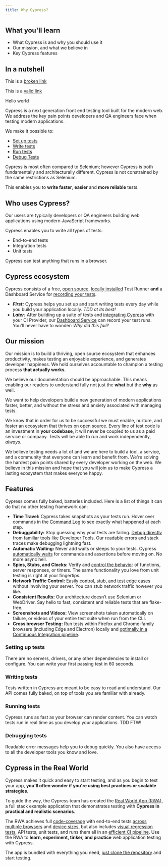 ```yaml
---
title: Why Cypress?
---
```


<Alert type="info">

## <Icon name="graduation-cap"></Icon> What you'll learn

- What Cypress is and why you should use it
- Our mission, and what we believe in
- Key Cypress features

</Alert>

<!-- textlint-disable -->

<DocsVideo src="https://youtube.com/embed/LcGHiFnBh3Y"></DocsVideo>

<!-- textlint-enable -->

## In a nutshell

This is a [broken link](/foo/bar)

This is a [valid link](/guides/guides/command-line)

Hello world

Cypress is a next generation front end testing tool built for the modern web. We address the key pain points developers and QA engineers face when testing modern applications.

We make it possible to:

- [Set up tests](#Setting-up-tests)
- [Write tests](#Writing-tests)
- [Run tests](#Running-tests)
- [Debug Tests](#Debugging-tests)

Cypress is most often compared to Selenium; however Cypress is both fundamentally and architecturally different. Cypress is not constrained by the same restrictions as Selenium.

This enables you to **write faster**, **easier** and **more reliable** tests.

## Who uses Cypress?

Our users are typically developers or QA engineers building web applications using modern JavaScript frameworks.

Cypress enables you to write all types of tests:

- End-to-end tests
- Integration tests
- Unit tests

Cypress can test anything that runs in a browser.

## Cypress ecosystem

Cypress consists of a free, [open source](https://github.com/cypress-io/cypress), [locally installed](/guides/getting-started/installing-cypress) Test Runner **and** a Dashboard Service for [recording your tests](/guides/dashboard/dashboard-introduction).

- **_First:_** Cypress helps you set up and start writing tests every day while you build your application locally. _TDD at its best!_
- **_Later:_** After building up a suite of tests and [integrating Cypress](/guides/continuous-integration/introduction) with your CI Provider, our [Dashboard Service](/guides/dashboard/dashboard-introduction) can record your test runs. You'll never have to wonder: _Why did this fail?_

## Our mission

Our mission is to build a thriving, open source ecosystem that enhances productivity, makes testing an enjoyable experience, and generates developer happiness. We hold ourselves accountable to champion a testing process **that actually works**.

We believe our documentation should be approachable. This means enabling our readers to understand fully not just the **what** but the **why** as well.

We want to help developers build a new generation of modern applications faster, better, and without the stress and anxiety associated with managing tests.

We know that in order for us to be successful we must enable, nurture, and foster an ecosystem that thrives on open source. Every line of test code is an investment in **your codebase**, it will never be coupled to us as a paid service or company. Tests will be able to run and work independently, _always_.

We believe testing needs a lot of <Icon name="heart"></Icon> and we are here to build a tool, a service, and a community that everyone can learn and benefit from. We're solving the hardest pain points shared by every developer working on the web. We believe in this mission and hope that you will join us to make Cypress a lasting ecosystem that makes everyone happy.

## Features

Cypress comes fully baked, batteries included. Here is a list of things it can do that no other testing framework can:

- **Time Travel:** Cypress takes snapshots as your tests run. Hover over commands in the [Command Log](/guides/core-concepts/test-runner#Command-Log) to see exactly what happened at each step.
- **Debuggability:** Stop guessing why your tests are failing. [Debug directly](/guides/guides/debugging) from familiar tools like Developer Tools. Our readable errors and stack traces make debugging lightning fast.
- **Automatic Waiting:** Never add waits or sleeps to your tests. Cypress [automatically waits](/guides/core-concepts/introduction-to-cypress#Cypress-is-Not-Like-jQuery) for commands and assertions before moving on. No more async hell.
- **Spies, Stubs, and Clocks:** Verify and [control the behavior](/guides/guides/stubs-spies-and-clocks) of functions, server responses, or timers. The same functionality you love from unit testing is right at your fingertips.
- **Network Traffic Control:** Easily [control, stub, and test edge cases](/guides/guides/network-requests) without involving your server. You can stub network traffic however you like.
- **Consistent Results:** Our architecture doesn’t use Selenium or WebDriver. Say hello to fast, consistent and reliable tests that are flake-free.
- **Screenshots and Videos:** View screenshots taken automatically on failure, or videos of your entire test suite when run from the CLI.
- **Cross browser Testing:** Run tests within Firefox and Chrome-family browsers (including Edge and Electron) locally and [optimally in a Continuous Integration pipeline](/guides/guides/cross-browser-testing).

### <Icon name="cog"></Icon> Setting up tests

There are no servers, drivers, or any other dependencies to install or configure. You can write your first passing test in 60 seconds.

<DocsVideo src="/img/snippets/installing-cli.mp4"></DocsVideo>

### <Icon name="code"></Icon> Writing tests

Tests written in Cypress are meant to be easy to read and understand. Our API comes fully baked, on top of tools you are familiar with already.

<DocsVideo src="/img/snippets/writing-tests.mp4"></DocsVideo>

### <Icon name="play-circle"></Icon> Running tests

Cypress runs as fast as your browser can render content. You can watch tests run in real time as you develop your applications. TDD FTW!

<DocsVideo src="/img/snippets/running-tests.mp4"></DocsVideo>

### <Icon name="bug"></Icon> Debugging tests

Readable error messages help you to debug quickly. You also have access to all the developer tools you know and love.

<DocsVideo src="/img/snippets/debugging.mp4"></DocsVideo>

## Cypress in the Real World

<DocsImage src="/img/guides/real-world-app.png" alt="Cypress Real World App"></DocsImage>

Cypress makes it quick and easy to start testing, and as you begin to test your app, **you'll often wonder if you're using best practices or scalable strategies**.

To guide the way, the Cypress team has created the <Icon name="github"></Icon> [Real World App (RWA)](https://github.com/cypress-io/cypress-realworld-app), a full stack example application that demonstrates testing with **Cypress in practical and realistic scenarios**.

The RWA achieves full [code-coverage](/guides/tooling/code-coverage) with end-to-end tests [across multiple browsers](/guides/guides/cross-browser-testing) and [device sizes](/api/commands/viewport), but also includes [visual regression tests](/guides/tooling/visual-testing), API tests, unit tests, and runs them all in an [efficient CI pipeline](https://dashboard.cypress.io/projects/7s5okt). Use the RWA to **learn, experiment, tinker, and practice** web application testing with Cypress.

The app is bundled with everything you need, [just clone the repository](https://github.com/cypress-io/cypress-realworld-app) and start testing.
